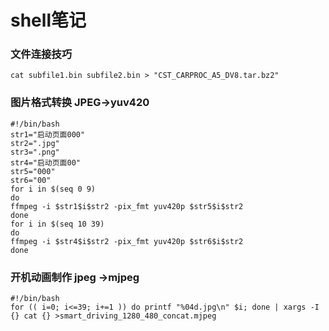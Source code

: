 # **shell笔记**  
### 文件连接技巧
```  
cat subfile1.bin subfile2.bin > "CST_CARPROC_A5_DV8.tar.bz2"
```
### 图片格式转换 JPEG->yuv420
```
#!/bin/bash 
str1="启动页面000"
str2=".jpg"
str3=".png"
str4="启动页面00"
str5="000"
str6="00"
for i in $(seq 0 9)
do
ffmpeg -i $str1$i$str2 -pix_fmt yuv420p $str5$i$str2
done
for i in $(seq 10 39)
do
ffmpeg -i $str4$i$str2 -pix_fmt yuv420p $str6$i$str2
done
```
### 开机动画制作 jpeg ->mjpeg
```
#!/bin/bash
for (( i=0; i<=39; i+=1 )) do printf "%04d.jpg\n" $i; done | xargs -I {} cat {} >smart_driving_1280_480_concat.mjpeg
```